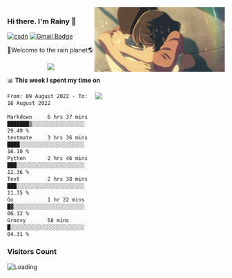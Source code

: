 <img  align='right' height="150" src="https://github.com/LikeRainDay/LikeRainDay/blob/master/pic/img_rain_1.gif?raw=true">



### Hi there. I'm Rainy :lemon:

[![csdn](https://img.shields.io/badge/-csdn-c14438?style=flat-square&logo=c&logoColor=white)](https://blog.csdn.net/qq_15807167)
[![Gmail Badge](https://img.shields.io/badge/-gmail-c14438?style=flat-square&logo=Gmail&logoColor=white&link=mailto:houshuai0816@gmail.com)](mailto:houshuai0816@gmail.com)

🚀Welcome to the rain planet🌎

<center>
<img align='center'  src="https://source.unsplash.com/random/1200x600">
</center>

📊 **This week I spent my time on**

<img align='right'   width="300" src="https://github-readme-stats.vercel.app/api?username=LikeRainDay&show_icons=true&title_color=fff&icon_color=79ff97&text_color=9f9f9f&bg_color=151515&count_private=true">

<!--START_SECTION:waka-->

```text
From: 09 August 2022 - To: 16 August 2022

Markdown     6 hrs 37 mins   ███████▒░░░░░░░░░░░░░░░░░   29.49 %
textmate     3 hrs 36 mins   ████░░░░░░░░░░░░░░░░░░░░░   16.10 %
Python       2 hrs 46 mins   ███░░░░░░░░░░░░░░░░░░░░░░   12.36 %
Text         2 hrs 38 mins   ███░░░░░░░░░░░░░░░░░░░░░░   11.75 %
Go           1 hr 22 mins    █▓░░░░░░░░░░░░░░░░░░░░░░░   06.12 %
Groovy       58 mins         █░░░░░░░░░░░░░░░░░░░░░░░░   04.31 %
```

<!--END_SECTION:waka-->

### Visitors Count
<img align="left" src = "https://profile-counter.glitch.me/LikeRainDay/count.svg" alt ="Loading">
